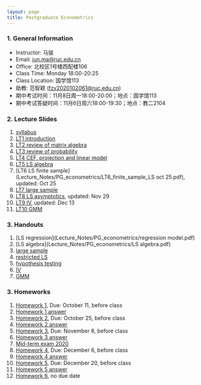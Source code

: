 ```yaml
---
layout: page
title: Postgraduate Econometrics
---
```


### 1. General Information
* Instructor: ⻢骏
* Email: jun.ma@ruc.edu.cn
* Office: 北校区1号楼⻄配楼106
* Class Time: Monday 18:00-20:25
* Class Location: 国学馆113
* 助教: 范智颖 (fzy2020102061@ruc.edu.cn)
* 期中考试时间：11月8日周一18:00-20:00；地点：国学馆113
* 期中考试答疑时间：11月6日周六18:00-19:30；地点：教二2104

### 2. Lecture Slides
1. [syllabus](Lecture_Notes/PG_econometrics/g_syllabus.pdf)
2. [LT1 introduction](Lecture_Notes/PG_econometrics/LT_1_Introduction.pdf)
3. [LT2 review of matrix algebra](Lecture_Notes/PG_econometrics/LT2_Matrix_Algebra.pdf)
4. [LT3 review of probability](Lecture_Notes/PG_econometrics/LT3_probability.pdf)
5. [LT4 CEF, projection and linear model](Lecture_Notes/PG_econometrics/LT4_CEF_2.pdf)
6. [LT5 LS algebra](Lecture_Notes/PG_econometrics/LT5_Algebra_of_LS.pdf)
7. [LT6 LS finite sample](Lecture_Notes/PG_econometrics/LT6_finite_sample_LS oct 25.pdf), updated: Oct 25
8. [LT7 large sample](Lecture_Notes/PG_econometrics/LT7_large_sample.pdf)
9. [LT8 LS asymptotics](Lecture_Notes/PG_econometrics/LT8_Asymptotic_LS_nov29.pdf), updated: Nov 29
10. [LT9 IV](Lecture_Notes/PG_econometrics/LT9_IV_dec13.pdf), updated: Dec 13
11. [LT10 GMM](Lecture_Notes/PG_econometrics/LT10_GMM.pdf)

### 3. Handouts
1. [LS regression](Lecture_Notes/PG_econometrics/regression model.pdf)
2. [LS algebra](Lecture_Notes/PG_econometrics/LS algebra.pdf)
3. [large sample](Lecture_Notes/PG_econometrics/Large_Sample.pdf)
4. [restricted LS](Lecture_Notes/PG_econometrics/Restricted_LS.pdf)
5. [hypothesis testing](Lecture_Notes/PG_econometrics/Hypothesis_Testing.pdf)
6. [IV](Lecture_Notes/PG_econometrics/IV.pdf)
7. [GMM](Lecture_Notes/PG_econometrics/GMM.pdf)

### 3. Homeworks
1. [Homework 1](Homeworks/PG_econometrics/HW1.pdf), Due: October 11, before class
2. [Homework 1 answer](Homeworks/PG_econometrics/HW1_answer.pdf)
3. [Homework 2](Homeworks/PG_econometrics/HW2.pdf), Due: October 25, before class
4. [Homework 2 answer](Homeworks/PG_econometrics/HW2_answer.pdf)
5. [Homework 3](Homeworks/PG_econometrics/HW3.pdf), Due: November 8, before class
6. [Homework 3 answer](Homeworks/PG_econometrics/HW3_answer.pdf)
7. [Mid-term exam 2020](Homeworks/PG_econometrics/Midterm_adv_2020.pdf)
8. [Homework 4](Homeworks/PG_econometrics/HW4.pdf), Due: December 6, before class
9. [Homework 4 answer](Homeworks/PG_econometrics/HW4_answer.pdf)
10. [Homework 5](Homeworks/PG_econometrics/HW5.pdf), Due: December 20, before class
11. [Homework 5 answer](Homeworks/PG_econometrics/HW5_answer.pdf)
12. [Homework 6](Homeworks/PG_econometrics/HW6.pdf), no due date
